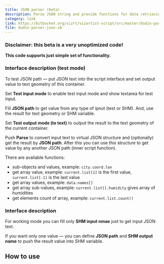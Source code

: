 ```yaml
---
title: JSON parser (beta)
description: Parse JSON string and provide functions for data retrieving by object path like in JavaScript object.
category: link
link: https://bitbucket.org/vizrt/vizartist-script/src/master/dudin-parser/dudin-parser-json/
file: dudin-parser-json.vb
---
```


### Disclaimer: this beta is a very unoptimized code!

__This code supports just simple set of functionality.__

<interface-description image="json-test-interface.png">

### Interface description (test mode)

To test JSON path — put JSON text into the script interface and set output value to text geometry of this container.

Set __Test input mode__ to enable test input mode and show textarea for test input.

Fill __JSON path__ to get value from any type of ipnut (test or SHM). And, use the result for text geometry or SHM variable.

Set __Test output mode (to text)__ to output the result to the text geometry of the current container.

Push __Parse__ to convert input text to virtual JSON structure and (optionally) get the result by __JSON path__. After this you can use this structure to get value by any another JSON path (inner script function).

</interface-description>

There are avaliable functions:

* sub-objects and values, example: ```city.coord.lon```
* get array value, example: ```current.list[1]``` is the first value, ```current.list[-1]``` is the last value
* get array values, example: ```data.names[]```
* get array sub-values, example: ```current.list[].humidity``` gives array of humidities
* get elements count of array, example: ```current.list.count()```


<interface-description image="json-get-one-value-interface.png">

### Interface description

For working mode you can fill only __SHM input nmae__ just to get input JSON text.

If you want only one value — you can define __JSON path__ and __SHM output name__ to push the result value into SHM variable.

</interface-description>

## How to use
